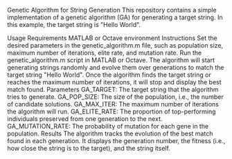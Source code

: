 Genetic Algorithm for String Generation
This repository contains a simple implementation of a genetic algorithm (GA) for generating a target string. In this example, the target string is "Hello World".

Usage
Requirements
MATLAB or Octave environment
Instructions
Set the desired parameters in the genetic_algorithm.m file, such as population size, maximum number of iterations, elite rate, and mutation rate.
Run the genetic_algorithm.m script in MATLAB or Octave.
The algorithm will start generating strings randomly and evolve them over generations to match the target string "Hello World".
Once the algorithm finds the target string or reaches the maximum number of iterations, it will stop and display the best match found.
Parameters
GA_TARGET: The target string that the algorithm tries to generate.
GA_POP_SIZE: The size of the population, i.e., the number of candidate solutions.
GA_MAX_ITER: The maximum number of iterations the algorithm will run.
GA_ELITE_RATE: The proportion of top-performing individuals preserved from one generation to the next.
GA_MUTATION_RATE: The probability of mutation for each gene in the population.
Results
The algorithm tracks the evolution of the best match found in each generation. It displays the generation number, the fitness (i.e., how close the string is to the target), and the string itself.
